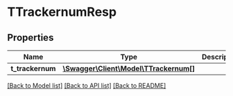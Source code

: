 # TTrackernumResp

## Properties
Name | Type | Description | Notes
------------ | ------------- | ------------- | -------------
**t_trackernum** | [**\Swagger\Client\Model\TTrackernum[]**](TTrackernum.md) |  | [optional] 

[[Back to Model list]](../README.md#documentation-for-models) [[Back to API list]](../README.md#documentation-for-api-endpoints) [[Back to README]](../README.md)


